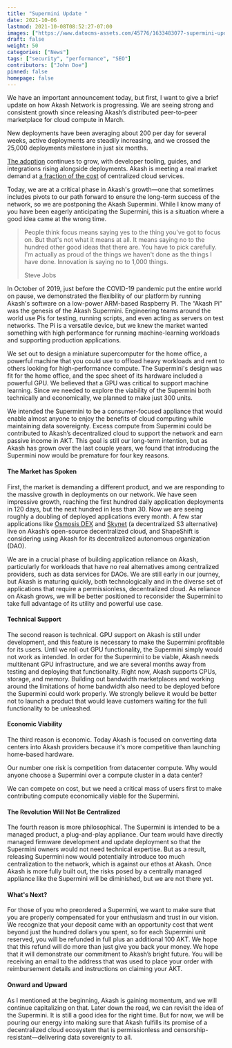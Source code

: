 ```yaml
---
title: "Supermini Update "
date: 2021-10-06
lastmod: 2021-10-08T08:52:27-07:00
images: ["https://www.datocms-assets.com/45776/1633483077-supermini-update-banner.png"]
draft: false
weight: 50
categories: ["News"]
tags: ["security", "performance", "SEO"]
contributors: ["John Doe"]
pinned: false
homepage: false
---
```

We have an important announcement today, but first, I want to give a brief update on how Akash Network is progressing. We are seeing strong and consistent growth since releasing Akash’s distributed peer-to-peer marketplace for cloud compute in March. 

New deployments have been averaging about 200 per day for several weeks, active deployments are steadily increasing, and we crossed the 25,000 deployments milestone in just six months. 

[The adoption](https://akashlytics.com/) continues to grow, with developer tooling, guides, and integrations rising alongside deployments. Akash is meeting a real market demand at [a fraction of the cost](https://akashlytics.com/price-compare) of centralized cloud services.

Today, we are at a critical phase in Akash's growth—one that sometimes includes pivots to our path forward to ensure the long-term success of the network, so we are postponing the Akash Supermini. While I know many of you have been eagerly anticipating the Supermini, this is a situation where a good idea came at the wrong time.

> People think focus means saying yes to the thing you've got to focus on. But that's not what it means at all. It means saying no to the hundred other good ideas that there are. You have to pick carefully. I'm actually as proud of the things we haven't done as the things I have done. Innovation is saying no to 1,000 things.
> 
> Steve Jobs

In October of 2019, just before the COVID-19 pandemic put the entire world on pause, we demonstrated the flexibility of our platform by running Akash's software on a low-power ARM-based Raspberry Pi. The “Akash Pi” was the genesis of the Akash Supermini. Engineering teams around the world use Pis for testing, running scripts, and even acting as servers on test networks. The Pi is a versatile device, but we knew the market wanted something with high performance for running machine-learning workloads and supporting production applications. 

We set out to design a miniature supercomputer for the home office, a powerful machine that you could use to offload heavy workloads and rent to others looking for high-performance compute. The Supermini's design was fit for the home office, and the spec sheet of its hardware included a powerful GPU. We believed that a GPU was critical to support machine learning. Since we needed to explore the viability of the Supermini both technically and economically, we planned to make just 300 units.

We intended the Supermini to be a consumer-focused appliance that would enable almost anyone to enjoy the benefits of cloud computing while maintaining data sovereignty. Excess compute from Supermini could be contributed to Akash’s decentralized cloud to support the network and earn passive income in AKT. This goal is still our long-term intention, but as Akash has grown over the last couple years, we found that introducing the Supermini now would be premature for four key reasons.

#### **The Market has Spoken**

First, the market is demanding a different product, and we are responding to the massive growth in deployments on our network. We have seen impressive growth, reaching the first hundred daily application deployments in 120 days, but the next hundred in less than 30. Now we are seeing roughly a doubling of deployed applications every month. A few star applications like [Osmosis DEX](https://app.osmosis.zone/) and [Skynet](https://siasky.net/) (a decentralized S3 alternative) live on Akash’s open-source decentralized cloud, and ShapeShift is considering using Akash for its decentralized autonomous organization (DAO). 

We are in a crucial phase of building application reliance on Akash, particularly for workloads that have no real alternatives among centralized providers, such as data services for DAOs. We are still early in our journey, but Akash is maturing quickly, both technologically and in the diverse set of applications that require a permissionless, decentralized cloud. As reliance on Akash grows, we will be better positioned to reconsider the Supermini to take full advantage of its utility and powerful use case.

#### **Technical Support**

The second reason is technical. GPU support on Akash is still under development, and this feature is necessary to make the Supermini profitable for its users. Until we roll out GPU functionality, the Supermini simply would not work as intended. In order for the Supermini to be viable, Akash needs multitenant GPU infrastructure, and we are several months away from testing and deploying that functionality. Right now, Akash supports CPUs, storage, and memory. Building out bandwidth marketplaces and working around the limitations of home bandwidth also need to be deployed before the Supermini could work properly. We strongly believe it would be better not to launch a product that would leave customers waiting for the full functionality to be unleashed.

#### **Economic Viability** 

The third reason is economic. Today Akash is focused on converting data centers into Akash providers because it's more competitive than launching home-based hardware.

Our number one risk is competition from datacenter compute. Why would anyone choose a Supermini over a compute cluster in a data center? 

We can compete on cost, but we need a critical mass of users first to make contributing compute economically viable for the Supermini.

#### **The Revolution Will Not Be Centralized**

The fourth reason is more philosophical. The Supermini is intended to be a managed product, a plug-and-play appliance. Our team would have directly managed firmware development and update deployment so that the Supermini owners would not need technical expertise. But as a result, releasing Supermini now would potentially introduce too much centralization to the network, which is against our ethos at Akash. Once Akash is more fully built out, the risks posed by a centrally managed appliance like the Supermini will be diminished, but we are not there yet.

#### **What's Next?** 

For those of you who preordered a Supermini, we want to make sure that you are properly compensated for your enthusiasm and trust in our vision. We recognize that your deposit came with an opportunity cost that went beyond just the hundred dollars you spent, so for each Supermini unit reserved, you will be refunded in full plus an additional 100 AKT. We hope that this refund will do more than just give you back your money. We hope that it will demonstrate our commitment to Akash’s bright future. You will be receiving an email to the address that was used to place your order with reimbursement details and instructions on claiming your AKT.

#### **Onward and Upward**

As I mentioned at the beginning, Akash is gaining momentum, and we will continue capitalizing on that. Later down the road, we can revisit the idea of the Supermini. It is still a good idea for the right time. But for now, we will be pouring our energy into making sure that Akash fulfills its promise of a decentralized cloud ecosystem that is permissionless and censorship-resistant—delivering data sovereignty to all.